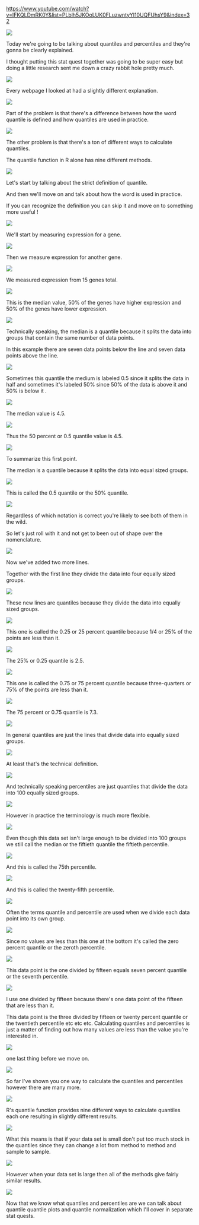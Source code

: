 <https://www.youtube.com/watch?v=IFKQLDmRK0Y&list=PLblh5JKOoLUK0FLuzwntyYI10UQFUhsY9&index=32>

![](media/STATQUEST-31-STATISTICS_FUNDAMENTALS-QUANTILE_PERCENTILE/image1.png)

Today we\'re going to be talking about quantiles and percentiles and
they\'re gonna be clearly explained.

I thought putting this stat quest together was going to be super easy
but doing a little research sent me down a crazy rabbit hole pretty
much.

![](media/STATQUEST-31-STATISTICS_FUNDAMENTALS-QUANTILE_PERCENTILE/image2.png)

Every webpage I looked at had a slightly different explanation.

![](media/STATQUEST-31-STATISTICS_FUNDAMENTALS-QUANTILE_PERCENTILE/image3.png)

Part of the problem is that there\'s a difference between how the word
quantile is defined and how quantiles are used in practice.

![](media/STATQUEST-31-STATISTICS_FUNDAMENTALS-QUANTILE_PERCENTILE/image4.png)

The other problem is that there\'s a ton of different ways to calculate
quantiles.

The quantile function in R alone has nine different methods.

![](media/STATQUEST-31-STATISTICS_FUNDAMENTALS-QUANTILE_PERCENTILE/image5.png)

Let\'s start by talking about the strict definition of quantile.

And then we\'ll move on and talk about how the word is used in practice.

If you can recognize the definition you can skip it and move on to
something more useful !

![](media/STATQUEST-31-STATISTICS_FUNDAMENTALS-QUANTILE_PERCENTILE/image6.png)

We\'ll start by measuring expression for a gene.

![](media/STATQUEST-31-STATISTICS_FUNDAMENTALS-QUANTILE_PERCENTILE/image7.png)

Then we measure expression for another gene.

![](media/STATQUEST-31-STATISTICS_FUNDAMENTALS-QUANTILE_PERCENTILE/image8.png)

We measured expression from 15 genes total.

![](media/STATQUEST-31-STATISTICS_FUNDAMENTALS-QUANTILE_PERCENTILE/image9.png)

This is the median value, 50% of the genes have higher expression and
50% of the genes have lower expression.

![](media/STATQUEST-31-STATISTICS_FUNDAMENTALS-QUANTILE_PERCENTILE/image10.png)

Technically speaking, the median is a quantile because it splits the
data into groups that contain the same number of data points.

In this example there are seven data points below the line and seven
data points above the line.

![](media/STATQUEST-31-STATISTICS_FUNDAMENTALS-QUANTILE_PERCENTILE/image11.png)

Sometimes this quantile the medium is labeled 0.5 since it splits the
data in half and sometimes it\'s labeled 50% since 50% of the data is
above it and 50% is below it .

![](media/STATQUEST-31-STATISTICS_FUNDAMENTALS-QUANTILE_PERCENTILE/image12.png)

The median value is 4.5.

![](media/STATQUEST-31-STATISTICS_FUNDAMENTALS-QUANTILE_PERCENTILE/image13.png)

Thus the 50 percent or 0.5 quantile value is 4.5.

![](media/STATQUEST-31-STATISTICS_FUNDAMENTALS-QUANTILE_PERCENTILE/image14.png)

To summarize this first point.

The median is a quantile because it splits the data into equal sized
groups.

![](media/STATQUEST-31-STATISTICS_FUNDAMENTALS-QUANTILE_PERCENTILE/image15.png)

This is called the 0.5 quantile or the 50% quantile.

![](media/STATQUEST-31-STATISTICS_FUNDAMENTALS-QUANTILE_PERCENTILE/image16.png)

Regardless of which notation is correct you\'re likely to see both of
them in the wild.

So let\'s just roll with it and not get to been out of shape over the
nomenclature.

![](media/STATQUEST-31-STATISTICS_FUNDAMENTALS-QUANTILE_PERCENTILE/image17.png)

Now we\'ve added two more lines.

Together with the first line they divide the data into four equally
sized groups.

![](media/STATQUEST-31-STATISTICS_FUNDAMENTALS-QUANTILE_PERCENTILE/image18.png)

These new lines are quantiles because they divide the data into equally
sized groups.

![](media/STATQUEST-31-STATISTICS_FUNDAMENTALS-QUANTILE_PERCENTILE/image19.png)

This one is called the 0.25 or 25 percent quantile because 1/4 or 25% of
the points are less than it.

![](media/STATQUEST-31-STATISTICS_FUNDAMENTALS-QUANTILE_PERCENTILE/image20.png)

The 25% or 0.25 quantile is 2.5.

![](media/STATQUEST-31-STATISTICS_FUNDAMENTALS-QUANTILE_PERCENTILE/image21.png)

This one is called the 0.75 or 75 percent quantile because
three-quarters or 75% of the points are less than it.

![](media/STATQUEST-31-STATISTICS_FUNDAMENTALS-QUANTILE_PERCENTILE/image22.png)

The 75 percent or 0.75 quantile is 7.3.

![](media/STATQUEST-31-STATISTICS_FUNDAMENTALS-QUANTILE_PERCENTILE/image23.png)

In general quantiles are just the lines that divide data into equally
sized groups.

![](media/STATQUEST-31-STATISTICS_FUNDAMENTALS-QUANTILE_PERCENTILE/image24.png)

At least that\'s the technical definition.

![](media/STATQUEST-31-STATISTICS_FUNDAMENTALS-QUANTILE_PERCENTILE/image25.png)

And technically speaking percentiles are just quantiles that divide the
data into 100 equally sized groups.

![](media/STATQUEST-31-STATISTICS_FUNDAMENTALS-QUANTILE_PERCENTILE/image26.png)

However in practice the terminology is much more flexible.

![](media/STATQUEST-31-STATISTICS_FUNDAMENTALS-QUANTILE_PERCENTILE/image27.png)

Even though this data set isn\'t large enough to be divided into 100
groups we still call the median or the fiftieth quantile the fiftieth
percentile.

![](media/STATQUEST-31-STATISTICS_FUNDAMENTALS-QUANTILE_PERCENTILE/image28.png)

And this is called the 75th percentile.

![](media/STATQUEST-31-STATISTICS_FUNDAMENTALS-QUANTILE_PERCENTILE/image29.png)

And this is called the twenty-fifth percentile.

![](media/STATQUEST-31-STATISTICS_FUNDAMENTALS-QUANTILE_PERCENTILE/image30.png)

Often the terms quantile and percentile are used when we divide each
data point into its own group.

![](media/STATQUEST-31-STATISTICS_FUNDAMENTALS-QUANTILE_PERCENTILE/image31.png)

Since no values are less than this one at the bottom it\'s called the
zero percent quantile or the zeroth percentile.

![](media/STATQUEST-31-STATISTICS_FUNDAMENTALS-QUANTILE_PERCENTILE/image32.png)

This data point is the one divided by fifteen equals seven percent
quantile or the seventh percentile.

![](media/STATQUEST-31-STATISTICS_FUNDAMENTALS-QUANTILE_PERCENTILE/image33.png)

I use one divided by fifteen because there\'s one data point of the
fifteen that are less than it.

This data point is the three divided by fifteen or twenty percent
quantile or the twentieth percentile etc etc etc. Calculating quantiles
and percentiles is just a matter of finding out how many values are less
than the value you\'re interested in.

![](media/STATQUEST-31-STATISTICS_FUNDAMENTALS-QUANTILE_PERCENTILE/image34.png)

one last thing before we move on.

![](media/STATQUEST-31-STATISTICS_FUNDAMENTALS-QUANTILE_PERCENTILE/image35.png)

So far I\'ve shown you one way to calculate the quantiles and
percentiles however there are many more.

![](media/STATQUEST-31-STATISTICS_FUNDAMENTALS-QUANTILE_PERCENTILE/image36.png)

R\'s quantile function provides nine different ways to calculate
quantiles each one resulting in slightly different results.

![](media/STATQUEST-31-STATISTICS_FUNDAMENTALS-QUANTILE_PERCENTILE/image37.png)

What this means is that if your data set is small don\'t put too much
stock in the quantiles since they can change a lot from method to method
and sample to sample.

![](media/STATQUEST-31-STATISTICS_FUNDAMENTALS-QUANTILE_PERCENTILE/image38.png)

However when your data set is large then all of the methods give fairly
similar results.

![](media/STATQUEST-31-STATISTICS_FUNDAMENTALS-QUANTILE_PERCENTILE/image39.png)

Now that we know what quantiles and percentiles are we can talk about
quantile quantile plots and quantile normalization which I\'ll cover in
separate stat quests.
